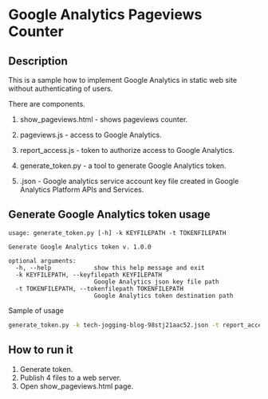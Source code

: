 # Google Analytics Pageviews Counter

## Description

This is a sample how to implement Google Analytics in static web site without authenticating of users.

There are components.

1. show_pageviews.html - shows pageviews counter.

2. pageviews.js - access to Google Analytics.

3. report_access.js - token to authorize access to Google Analytics.

4. generate_token.py - a tool to generate Google Analytics token.

5. <any name>.json - Google analytics service account key file created in Google Analytics Platform APIs and Services.  

## Generate Google Analytics token usage

```
usage: generate_token.py [-h] -k KEYFILEPATH -t TOKENFILEPATH

Generate Google Analytics token v. 1.0.0

optional arguments:
  -h, --help            show this help message and exit
  -k KEYFILEPATH, --keyfilepath KEYFILEPATH
                        Google Analytics json key file path
  -t TOKENFILEPATH, --tokenfilepath TOKENFILEPATH
                        Google Analytics token destination path
``` 

Sample of usage


```bash
generate_token.py -k tech-jogging-blog-98stj21aac52.json -t report_access.js
``` 

## How to run it

1. Generate token.
2. Publish 4 files to a web server.
3. Open show_pageviews.html page.
  